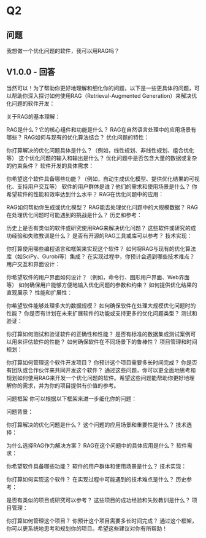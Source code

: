 # Q2

## 问题

我想做一个优化问题的软件，我可以用RAG吗？

## V1.0.0 - 回答

当然可以！为了帮助你更好地理解和细化你的问题，以下是一些更具体的问题，可以帮助你深入探讨如何使用RAG（Retrieval-Augmented Generation）来解决优化问题的软件开发：

关于RAG的基本理解：

RAG是什么？它的核心组件和功能是什么？
RAG在自然语言处理中的应用场景有哪些？
RAG如何与现有的优化算法结合？
优化问题的特性：

你打算解决的优化问题具体是什么？（例如，线性规划、非线性规划、组合优化等）
这个优化问题的输入和输出是什么？
优化问题中是否包含大量的数据或复杂的约束条件？
软件开发的具体需求：

你希望这个软件具备哪些功能？（例如，自动生成优化模型、提供优化结果的可视化、支持用户交互等）
软件的用户群体是谁？他们的需求和使用场景是什么？
你希望软件的性能和效率达到什么水平？
RAG在优化问题中的应用：

RAG如何帮助你生成或优化模型？
RAG能否处理优化问题中的大规模数据？
RAG在处理优化问题时可能遇到的挑战是什么？
历史和参考：

历史上是否有类似的软件或研究使用RAG来解决优化问题？
这些软件或研究的成功经验和失败教训是什么？
是否有开源的RAG工具或库可以参考？
技术实现：

你打算使用哪些编程语言和框架来实现这个软件？
如何将RAG与现有的优化算法库（如SciPy、Gurobi等）集成？
在实现过程中，你预计会遇到哪些技术难点？
用户交互和界面设计：

你希望软件的用户界面如何设计？（例如，命令行、图形用户界面、Web界面等）
如何确保用户能够方便地输入优化问题的参数和约束？
如何提供优化结果的直观展示？
性能和扩展性：

你希望软件能够处理多大的数据规模？
如何确保软件在处理大规模优化问题时的性能？
你是否有计划在未来扩展软件的功能或支持更多的优化问题类型？
测试和验证：

你打算如何测试和验证软件的正确性和性能？
是否有标准的数据集或测试案例可以用来评估软件的性能？
如何确保软件在不同场景下的鲁棒性？
项目管理和时间规划：

你打算如何管理这个软件开发项目？
你预计这个项目需要多长时间完成？
你是否有团队或合作伙伴来共同开发这个软件？
通过这些问题，你可以更全面地思考和规划如何使用RAG来开发一个优化问题的软件。希望这些问题能帮助你更好地理解你的需求，并为你的项目提供有价值的参考。

问题框架
你可以根据以下框架来进一步细化你的问题：

问题背景：

你打算解决的优化问题是什么？
这个问题的应用场景和重要性是什么？
技术选择：

为什么选择RAG作为解决方案？
RAG在这个问题中的具体应用是什么？
软件需求：

你希望软件具备哪些功能？
软件的用户群体和使用场景是什么？
技术实现：

你打算如何实现这个软件？
在实现过程中可能遇到的技术难点是什么？
历史参考：

是否有类似的项目或研究可以参考？
这些项目的成功经验和失败教训是什么？
项目管理：

你打算如何管理这个项目？
你预计这个项目需要多长时间完成？
通过这个框架，你可以更系统地思考和规划你的项目。希望这些建议对你有所帮助！